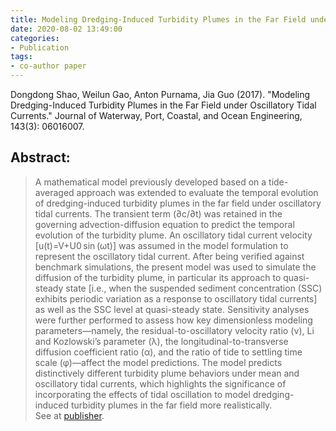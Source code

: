 ```yaml
---
title: Modeling Dredging-Induced Turbidity Plumes in the Far Field under Oscillatory Tidal Currents
date: 2020-08-02 13:49:00
categories:
- Publication
tags:
- co-author paper
---
```

<p> Dongdong Shao, Weilun  Gao, Anton  Purnama, Jia  Guo (2017). "Modeling Dredging-Induced Turbidity Plumes in the Far Field under Oscillatory Tidal Currents." Journal of Waterway, Port, Coastal, and Ocean Engineering, 143(3): 06016007. </p>

## Abstract:
>A mathematical model previously developed based on a tide-averaged approach was extended to evaluate the temporal evolution of dredging-induced turbidity plumes in the far field under oscillatory tidal currents. The transient term (∂c/∂t) was retained in the governing advection-diffusion equation to predict the temporal evolution of the turbidity plume. An oscillatory tidal current velocity [u(t)=V+U0 sin (ωt)] was assumed in the model formulation to represent the oscillatory tidal current. After being verified against benchmark simulations, the present model was used to simulate the diffusion of the turbidity plume, in particular its approach to quasi-steady state [i.e., when the suspended sediment concentration (SSC) exhibits periodic variation as a response to oscillatory tidal currents] as well as the SSC level at quasi-steady state. Sensitivity analyses were further performed to assess how key dimensionless modeling parameters—namely, the residual-to-oscillatory velocity ratio (ν), Li and Kozlowski’s parameter (λ), the longitudinal-to-transverse diffusion coefficient ratio (α), and the ratio of tide to settling time scale (φ)—affect the model predictions. The model predicts distinctively different turbidity plume behaviors under mean and oscillatory tidal currents, which highlights the significance of incorporating the effects of tidal oscillation to model dredging-induced turbidity plumes in the far field more realistically. <br/>
See at [publisher](https://ascelibrary.org/doi/abs/10.1061/%28ASCE%29WW.1943-5460.0000379).
